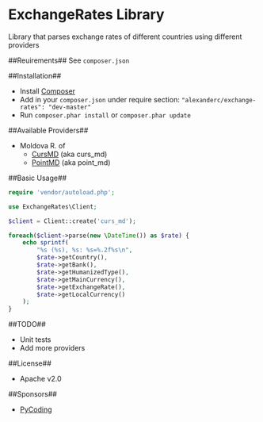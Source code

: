 ExchangeRates Library
=====================
Library that parses exchange rates of different countries using different providers

##Reuirements##
See `composer.json`

##Installation##
 - Install [Composer](https://getcomposer.org)
 - Add in your `composer.json` under require section: `"alexanderc/exchange-rates": "dev-master"`
 - Run `composer.phar install` or `composer.phar update`

##Available Providers##
 - Moldova R. of
    - [CursMD](http://curs.md) (aka curs_md)
    - [PointMD](http://point.md) (aka point_md)

##Basic Usage##
```php
require 'vendor/autoload.php';

use ExchangeRates\Client;

$client = Client::create('curs_md');

foreach($client->parse(new \DateTime()) as $rate) {
    echo sprintf(
        "%s (%s), %s: %s=%.2f%s\n",
        $rate->getCountry(),
        $rate->getBank(),
        $rate->getHumanizedType(),
        $rate->getMainCurrency(),
        $rate->getExchangeRate(),
        $rate->getLocalCurrency()
    );
}
```

##TODO##
 - Unit tests
 - Add more providers
 
##License##
 - Apache v2.0
 
##Sponsors##
 - [PyCoding](http://www.pycoding.biz)

 